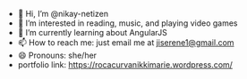 - 👋 Hi, I’m @nikay-netizen
- 👀 I’m interested in reading, music, and playing video games
- 🌱 I’m currently learning about AngularJS 
- 📫 How to reach me: just email me at jiserene1@gmail.com
- 😄 Pronouns: she/her
- portfolio link: https://rocacurvanikkimarie.wordpress.com/

<!---
nikay-netizen/nikay-netizen is a ✨ special ✨ repository because its `README.md` (this file) appears on your GitHub profile.
You can click the Preview link to take a look at your changes.
--->
